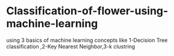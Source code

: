 # Classification-of-flower-using-machine-learning
using 3 basics of machine learning concepts like 1-Decision Tree classification ,2-Key Nearest Neighbor,3-k clustring  
